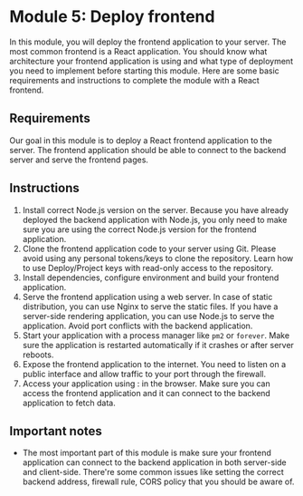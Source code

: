# Module 5: Deploy frontend

In this module, you will deploy the frontend application to your server. The most common frontend is a React application. You should know what architecture your frontend application is using and what type of deployment you need to implement before starting this module. Here are some basic requirements and instructions to complete the module with a React frontend.

## Requirements

Our goal in this module is to deploy a React frontend application to the server. The frontend application should be able to connect to the backend server and serve the frontend pages.

## Instructions

1. Install correct Node.js version on the server. Because you have already deployed the backend application with Node.js, you only need to make sure you are using the correct Node.js version for the frontend application. 
2. Clone the frontend application code to your server using Git. Please avoid using any personal tokens/keys to clone the repository. Learn how to use Deploy/Project keys with read-only access to the repository.
3. Install dependencies, configure environment and build your frontend application.
4. Serve the frontend application using a web server. In case of static distribution, you can use Nginx to serve the static files. If you have a server-side rendering application, you can use Node.js to serve the application. Avoid port conflicts with the backend application.
5. Start your application with a process manager like `pm2` or `forever`. Make sure the application is restarted automatically if it crashes or after server reboots.
6. Expose the frontend application to the internet. You need to listen on a public interface and allow traffic to your port through the firewall.
7. Access your application using <server-ip>:<port> in the browser. Make sure you can access the frontend application and it can connect to the backend application to fetch data.

## Important notes

- The most important part of this module is make sure your frontend application can connect to the backend application in both server-side and client-side. There're some common issues like setting the correct backend address, firewall rule, CORS policy that you should be aware of.